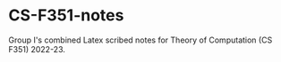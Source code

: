 # CS-F351-notes
Group I's combined Latex scribed notes for Theory of Computation (CS F351) 2022-23.
